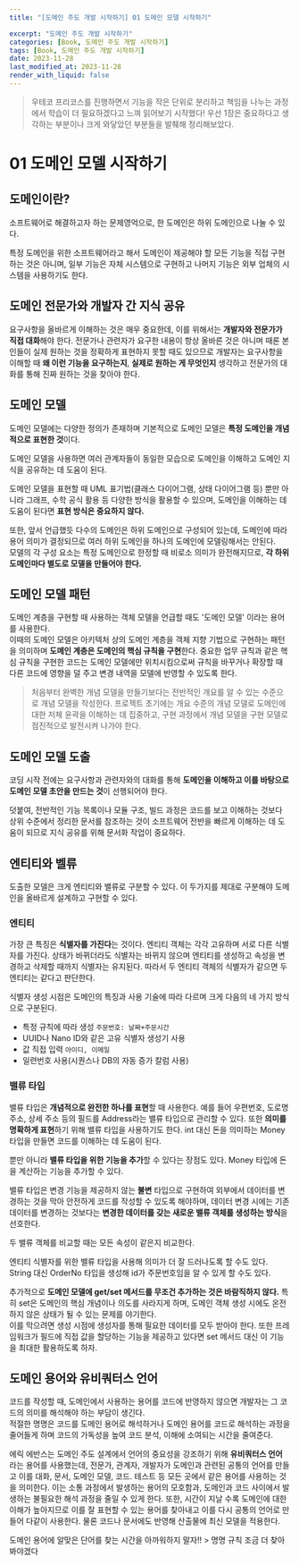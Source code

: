 ```yaml
---
title: "[도메인 주도 개발 시작하기] 01 도메인 모델 시작하기"

excerpt: "도메인 주도 개발 시작하기"
categories: [Book, 도메인 주도 개발 시작하기]
tags: [Book, 도메인 주도 개발 시작하기]
date: 2023-11-28
last_modified_at: 2023-11-28
render_with_liquid: false
---
```


> 우테코 프리코스를 진행하면서 기능을 작은 단위로 분리하고 책임을 나누는 과정에서 학습이 더 필요하겠다고 느껴 읽어보기 시작했다!
  우선 1장은 중요하다고 생각하는 부분이나 크게 와닿았던 부분들을 발췌해 정리해보았다.

# 01 도메인 모델 시작하기

## 도메인이란?

소프트웨어로 해결하고자 하는 문제영억으로, 한 도메인은 하위 도메인으로 나눌 수 있다.  

특정 도메인을 위한 소프트웨어라고 해서 도메인이 제공해야 할 모든 기능을 직접 구현하는 것은 아니며, 일부 기능은 자체 시스템으로 구현하고 나머지 기능은 외부 업체의 시스템을 사용하기도 한다.

## 도메인 전문가와 개발자 간 지식 공유

요구사항을 올바르게 이해하는 것은 매우 중요한데, 이를 위해서는 **개발자와 전문가가 직접 대화**해야 한다.
전문가나 관련자가 요구한 내용이 항상 올바른 것은 아니며 때론 본인들이 실제 원하는 것을 정확하게 표현하지 못할 때도 있으므로 개발자는 요구사항을 이해할 때 **왜 이런 기능을 요구하는지**, **실제로 원하는 게 무엇인지** 생각하고 전문가의 대화를 통해 진짜 원하는 것을 찾아야 한다.

## 도메인 모델 

도메인 모델에는 다양한 정의가 존재하며 기본적으로 도메인 모델은 **특정 도메인을 개념적으로 표현한 것**이다.  

도메인 모델을 사용하면 여러 관계자들이 동일한 모습으로 도메인을 이해하고 도메인 지식을 공유하는 데 도움이 된다. 

도메인 모델을 표현할 때 UML 표기법(클래스 다이어그램, 상태 다이어그램 등) 뿐만 아니라 그래프, 수학 공식 활용 등 다양한 방식을 활용할 수 있으며, 도메인을 이해하는 데 도움이 된다면 **표현 방식은 중요하지 않다.**

또한, 앞서 언급했듯 다수의 도메인은 하위 도메인으로 구성되어 있는데, 도메인에 따라 용어 의미가 결정되므로 여러 하위 도메인을 하나의 도메인에 모델링해서는 안된다.  
모델의 각 구성 요소는 특정 도메인으로 한정할 때 비로소 의미가 완전해지므로, **각 하위 도메인마다 별도로 모델을 만들어야 한다.**  

## 도메인 모델 패턴

도메인 계층을 구현할 때 사용하는 객체 모델을 언급할 때도 '도메인 모델' 이라는 용어를 사용한다.   
이때의 도메인 모델은 아키텍처 상의 도메인 계층을 객체 지향 기법으로 구현하는 패턴을 의미하며 **도메인 계층은 도메인의 핵심 규칙을 구현**한다.
중요한 업무 규칙과 같은 핵심 규칙을 구현한 코드는 도메인 모델에만 위치시킴으로써 규칙을 바꾸거나 확장할 때 다른 코드에 영향을 덜 주고 변경 내역을 모델에 반영할 수 있도록 한다.

> 처음부터 완벽한 개념 모델을 만들기보다는 전반적인 개요를 알 수 있는 수준으로 개념 모델을 작성한다. 프로젝트 초기에는 개요 수준의 개념 모델로 도메인에 대한 저체 윤곽을 이해하는 데 집중하고, 구현 과정에서 개념 모델을 구현 모델로 점진적으로 발전시켜 나가야 한다.

## 도메인 모델 도출

코딩 시작 전에는 요구사항과 관련자와의 대화를 통해 **도메인을 이해하고 이를 바탕으로 도메인 모델 초안을 만드는 것**이 선행되어야 한다.   

덧붙여, 전반적인 기능 목록이나 모듈 구조, 빌드 과정은 코드를 보고 이해하는 것보다 상위 수준에서 정리한 문서를 참조하는 것이 소프트웨어 전반을 빠르게 이해하는 데 도움이 되므로 지식 공유를 위해 문서화 작업이 중요하다.

## 엔티티와 벨류

도출한 모델은 크게 엔티티와 밸류로 구분할 수 있다. 이 두가지를 제대로 구분해야 도메인을 올바르게 설계하고 구현할 수 있다. 

### 엔티티

가장 큰 특징은 **식별자를 가진다**는 것이다. 엔티티 객체는 각각 고유하며 서로 다른 식별자를 가진다. 상태가 바뀌더라도 식별자는 바뀌지 않으며 엔티티를 생성하고 속성을 변경하고 삭제할 때까지 식별자는 유지된다. 
따라서 두 엔티티 객체의 식별자가 같으면 두 엔티티는 같다고 판단한다. 

식별자 생성 시점은 도메인의 특징과 사용 기술에 따라 다르며 크게 다음의 네 가지 방식으로 구분된다.

- 특정 규칙에 따라 생성  `주문번호: 날짜+주문시간`
- UUID나 Nano ID와 같은 고유 식별자 생성기 사용 
- 값 직접 입력 `아이디, 이메일`
- 일련번호 사용(시퀀스나 DB의 자동 증가 칼럼 사용)

### 밸류 타입

밸류 타입은 **개념적으로 완전한 하나를 표현**할 때 사용한다. 예를 들어 우편번호, 도로명주소, 상세 주소 등의 필드를 Address라는 밸류 타입으로 관리할 수 있다. 
또한 **의미를 명확하게 표현**하기 위해 밸류 타입을 사용하기도 한다. int 대신 돈을 의미하는 Money 타입을 만들면 코드를 이해하는 데 도움이 된다.  

뿐만 아니라 **밸류 타입을 위한 기능을 추가**할 수 있다는 장점도 있다. Money 타입에 돈을 계산하는 기능을 추가할 수 있다. 
 
밸류 타입은 변경 기능을 제공하지 않는 **불변** 타입으로 구현하여 외부에서 데이터를 변경하는 것을 막아 안전하게 코드를 작성할 수 있도록 해야하며, 데이터 변경 시에는 기존 데이터를 변경하는 것보다는 **변경한 데이터를 갖는 새로운 밸류 객체를 생성하는 방식**을 선호한다.

두 밸류 객체를 비교할 때는 모든 속성이 같은지 비교한다. 

엔티티 식별자를 위한 밸류 타입을 사용해 의미가 더 잘 드러나도록 할 수도 있다. String 대신 OrderNo 타입을 생성해 id가 주문번호임을 알 수 있게 할 수도 있다.

추가적으로 **도메인 모델에 get/set 메서드를 무조건 추가하는 것은 바람직하지 않다.** 특히 set은 도메인의 핵심 개념이나 의도를 사라지게 하며, 도메인 객체 생성 시에도 온전하지 않은 상태가 될 수 있는 문제를 야기한다.   
이를 막으려면 생성 시점에 생성자를 통해 필요한 데이터를 모두 받아야 한다. 또한 프레임워크가 필드에 직접 값을 할당하는 기능을 제공하고 있다면 set 메서드 대신 이 기능을 최대한 활용하도록 하자.

## 도메인 용어와 유비쿼터스 언어 

코드를 작성할 때, 도메인에서 사용하는 용어를 코드에 반영하지 않으면 개발자는 그 코드의 의미를 해석해야 하는 부담이 생긴다.   
적절한 명명은 코드를 도메인 용어로 해석하거나 도메인 용어를 코드로 해석하는 과정을 줄어들게 하며 코드의 가독성을 높여 코드 분석, 이해에 소여되는 시간을 줄여준다.   

에릭 에반스는 도메인 주도 설계에서 언어의 중요성을 강조하기 위해 **유비쿼터스 언어** 라는 용어를 사용했는데, 전문가, 관계자, 개발자가 도메인과 관련된 공통의 언어를 만들고 이를 대화, 문서, 도메인 모델, 코드. 테스트 등 모든 곳에서 같은 용어를 사용하는 것을 의미한다. 이는 소통 과정에서 발생하는 용어의 모호함과, 도메인과 코드 사이에서 발생하는 불필요한 해석 과정을 줄일 수 있게 한다.
또한, 시간이 지날 수록 도메인에 대한 이해가 높아지므로 이를 잘 표현할 수 있는 용어를 찾아내고 이를 다시 공통의 언어로 만들어 다같이 사용한다. 물론 코드나 문서에도 반영해 산출물에 최신 모델을 적용한다.

도메인 용어에 알맞은 단어를 찾는 시간을 아까워하지 말자!! > 명명 규칙 조금 더 찾아봐야겠다
